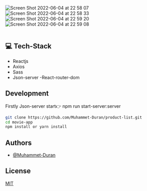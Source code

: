 ![Screen Shot 2022-06-04 at 22 58 07](https://user-images.githubusercontent.com/76096635/172023969-5e4f9cfc-1b50-43e0-aecb-0d90d6f4d059.png)
<br>
![Screen Shot 2022-06-04 at 22 58 33](https://user-images.githubusercontent.com/76096635/172023978-2d516857-8a20-4688-a862-014b9e415e3f.png)
<br/>
![Screen Shot 2022-06-04 at 22 59 20](https://user-images.githubusercontent.com/76096635/172023983-0029a189-38b1-4fb6-9230-1b04a85cadae.png)
<br>
![Screen Shot 2022-06-04 at 22 59 08](https://user-images.githubusercontent.com/76096635/172023993-5b0f2fd5-774c-4edc-b2d7-7994014b9ef6.png)
<br/>
<br/>
## 💻 Tech-Stack

- Reactjs
- Axios
- Sass
- Json-server
-React-router-dom

## Development
 Firstly Json-server start👉 npm run start-server:server

```bash
git clone https://github.com/Muhammet-Duran/product-list.git
cd movie-app
npm install or yarn install
```

## Authors

- [@Muhammet-Duran](https://github.com/Muhammet-Duran)

## License

[MIT](https://choosealicense.com/licenses/mit/)
